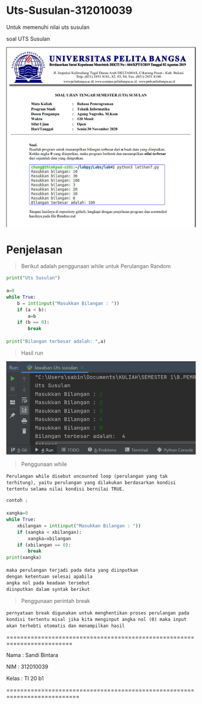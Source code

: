# Uts-Susulan-312010039
Untuk memenuhi nilai uts susulan

soal UTS Susulan

![Foto/soaluts2](Foto/soaluts2.PNG)

# Penjelasan

> Berikut adalah penggunaan while untuk Perulangan Random
```python
print("Uts Susulan")

a=0
while True:
    b = int(input("Masukkan Bilangan : "))
    if (a < b):
        a=b
    if (b == 0):
        break

print("Bilangan terbesar adalah: ",a)
```

> Hasil run

![hasil run](Foto/hasilrun.PNG)

> Penggunaan while

`Perulangan while disebut uncounted loop (perulangan yang tak terhitung), yaitu perulangan
yang dilakukan berdasarkan kondisi tertentu selama nilai kondisi bernilai TRUE.`

```python
contoh ;

xangka=0
while True:
    xbilangan = int(input("Masukkan Bilangan : "))
    if (xangka < xbilangan):
        xangka=xbilangan
    if (xbilangan == 0):
        break
print(xangka)

maka perulangan terjadi pada data yang diinputkan
dengan ketentuan selesai apabila
angka nol pada keadaan tersebut
diinputkan dalam syntak berikut
```
> Penggunaan perintah break

`pernyataan break digunakan untuk menghentikan proses perulangan pada kondisi tertentu misal jika kita menginput angka nol (0) maka input akan terhebti otomatis dan menampilkan hasil`

=========================================================================

Nama    : Sandi Bintara

NIM     : 312010039

Kelas   : TI 20 b1

===========================================================================